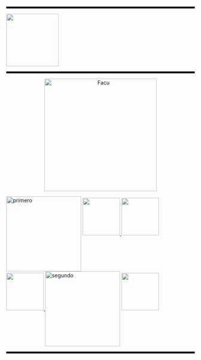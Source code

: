 
<hr style="border:2px solid black;">

  <a href="https://github.com/caroalonso/Materia-CADP">
    <img height="140px" src="https://github-readme-stats-git-masterrstaa-rickstaa.vercel.app/api/top-langs/?username=caroalonso&layout=compact&theme=dark&title_color=020202&text_color=020202&bg_color=ffffffde&border_color=020202&" />
  </a>

<hr style="border:2px solid black;">

<p align="center">
  <img src="https://i.postimg.cc/ZY1tWNNr/uni.png)](https://postimg.cc/pyY17pqT" alt="Facu" width="300">
</p>



<img src="https://i.postimg.cc/5y5g8PpY/primera-o.png)](https://postimg.cc/m1D7syvB" alt="primero" width="200" height="" align="center">

  <a href="https://github.com/caroalonso/CADP">
    <img height="100px" src="https://github-readme-stats-git-masterrstaa-rickstaa.vercel.app/api/pin/?username=caroalonso&repo=CADP&title_color=522c08&text_color=ff7b68&bg_color=f4cecb&border_color=522c08" />
  </a>
  
  <a href="https://github.com/caroalonso/ADC">
     <img height="100px" src="https://github-readme-stats-git-masterrstaa-rickstaa.vercel.app/api/pin/?username=caroalonso&repo=ADC&title_color=522c08&text_color=ff7b68&bg_color=f4cecb&border_color=522c08" />
  </a>

<a href="https://github.com/caroalonso/TDP">
  <img height="100px" src="https://github-readme-stats-git-masterrstaa-rickstaa.vercel.app/api/pin/?username=caroalonso&repo=TDP&title_color=522c08&text_color=ff7b68&bg_color=f4cecb&border_color=522c08" />
</a>


<img src="https://i.postimg.cc/fRjR9Yx3/segundoa-o.png)](https://postimg.cc/G4tR08gr" alt="segundo" width="200" height="" align="center">

  <a href="https://github.com/caroalonso/AyED">
    <img height="100px" src="https://github-readme-stats-git-masterrstaa-rickstaa.vercel.app/api/pin/?username=caroalonso&repo=AyED&title_color=522c08&text_color=ff7b68&bg_color=f4cecb&border_color=522c08" />
  </a>


<hr style="border:2px solid black;">


